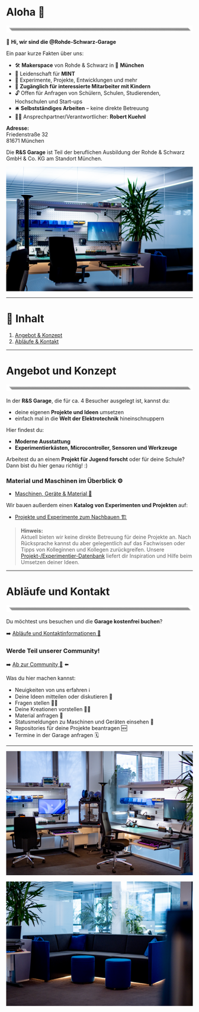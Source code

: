 # Aloha 🌺  
![image](https://github.com/Rohde-Schwarz-Garage/.github/blob/main/ressources/graphics/2024_03_13_Trennbanner_GitHub_Grey_Transparent.png?raw=true)

👋 **Hi, wir sind die @Rohde-Schwarz-Garage**  

Ein paar kurze Fakten über uns:  

- 🛠 **Makerspace** von Rohde & Schwarz in 📍 **München**  
- 💖 Leidenschaft für **MINT**  
- 🧪 Experimente, Projekte, Entwicklungen und mehr  
- 🎫 **Zugänglich für interessierte Mitarbeiter mit Kindern**  
- 🔓 Offen für Anfragen von Schülern, Schulen, Studierenden, Hochschulen und Start-ups  
- 🛎️ **Selbstständiges Arbeiten** – keine direkte Betreuung  
- 🦹‍♂️ Ansprechpartner/Verantwortlicher: **Robert Kuehnl**  

**Adresse:**  
Friedenstraße 32  
81671 München  

Die **R&S Garage** ist Teil der beruflichen Ausbildung der Rohde & Schwarz GmbH & Co. KG am Standort München.  

![Titelbild](https://github.com/Rohde-Schwarz-Garage/.github/blob/main/ressources/pictures/Garage_10.png?raw=true)  

---

# 📜 Inhalt  

1. [Angebot & Konzept](#angebot-und-konzept)  
2. [Abläufe & Kontakt](#abläufe-und-kontakt)  

---

# Angebot und Konzept  
![image](https://github.com/Rohde-Schwarz-Garage/.github/blob/main/ressources/graphics/2024_03_13_Trennbanner_GitHub_Grey_Transparent.png?raw=true)  

In der **R&S Garage**, die für ca. 4 Besucher ausgelegt ist, kannst du:  

- deine eigenen **Projekte und Ideen** umsetzen  
- einfach mal in die **Welt der Elektrotechnik** hineinschnuppern  

Hier findest du:  

- **Moderne Ausstattung**  
- **Experimentierkästen, Microcontroller, Sensoren und Werkzeuge**  

Arbeitest du an einem **Projekt für Jugend forscht** oder für deine Schule? Dann bist du hier genau richtig! :)  

### Material und Maschinen im Überblick ⚙️  

- [Maschinen, Geräte & Material 🤖](/documentation/02_maschinen_geräte_material.md)  

Wir bauen außerdem einen **Katalog von Experimenten und Projekten** auf:  

- [Projekte und Experimente zum Nachbauen 🏗️](/documentation/03_projekte_und_experimente.md)  

> **Hinweis:**  
> Aktuell bieten wir keine direkte Betreuung für deine Projekte an. Nach Rücksprache kannst du aber gelegentlich auf das Fachwissen oder Tipps von Kolleginnen und Kollegen zurückgreifen. Unsere [Projekt-/Experimentier-Datenbank](/documentation/03_projekte_und_experimente.md) liefert dir Inspiration und Hilfe beim Umsetzen deiner Ideen.  

---

# Abläufe und Kontakt  
![image](https://github.com/Rohde-Schwarz-Garage/.github/blob/main/ressources/graphics/2024_03_13_Trennbanner_GitHub_Grey_Transparent.png?raw=true)  

Du möchtest uns besuchen und die **Garage kostenfrei buchen**?  

➡️ [Abläufe und Kontaktinformationen 📯](/documentation/01_abläufe_und_kontakt.md)  

### Werde Teil unserer Community!  

➡️ [Ab zur Community 🦄](https://github.com/orgs/Rohde-Schwarz-Garage/discussions) ⬅️  

Was du hier machen kannst:  

- Neuigkeiten von uns erfahren ℹ️  
- Deine Ideen mitteilen oder diskutieren 💬  
- Fragen stellen 🙋‍♂️  
- Deine Kreationen vorstellen 🤹‍♀️  
- Material anfragen 🤲  
- Statusmeldungen zu Maschinen und Geräten einsehen 🚧  
- Repositories für deine Projekte beantragen 🆕  
- Termine in der Garage anfragen 🗓️  

---

![Ausstattung](https://github.com/Rohde-Schwarz-Garage/.github/blob/main/ressources/pictures/Garage_03.png?raw=true)  

![Titelbild](https://github.com/Rohde-Schwarz-Garage/.github/blob/main/ressources/pictures/Garage_09.png?raw=true)  
